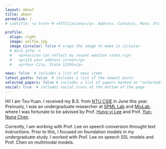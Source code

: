 ```yaml
---
layout: about
title: about
permalink: /
# subtitle: <a href='#'>Affiliations</a>. Address. Contacts. Moto. Etc.

profile:
  align: right
  image: selfie.jpg
  image_circular: false # crops the image to make it circular
  # more_info: >
  #   <p>Favicon can reflect my recent emotion state.</p>
  #   <p>123 your address street</p>
  #   <p>Your City, State 12345</p>

news: false  # includes a list of news items
latest_posts: false  # includes a list of the newest posts
selected_papers: false # includes a list of papers marked as "selected={true}"
social: true  # includes social icons at the bottom of the page
---
```

Hi! I am Tsu-Yuan. I received my B.S. from [NTU CSIE](https://www.csie.ntu.edu.tw/) in June this year. Preiously, I was an undergraduate researcher at [SPML Lab](https://speech.ee.ntu.edu.tw/~hylee/index.php) and [MiuLab](https://www.csie.ntu.edu.tw/~miulab/), where I was fortunate to be advised by Prof. [Hung-yi Lee](https://speech.ee.ntu.edu.tw/~hylee/index.php) and Prof. [Yun-Nung Chen](https://www.csie.ntu.edu.tw/~yvchen/).

Currently, I am working with Prof. Lee on speech conversion throught text instructions. Prior to this, I focused on foundation models in my undergraduate study. I worked with Prof. Lee on speech SSL models and Prof. Chen on multimodal models.
